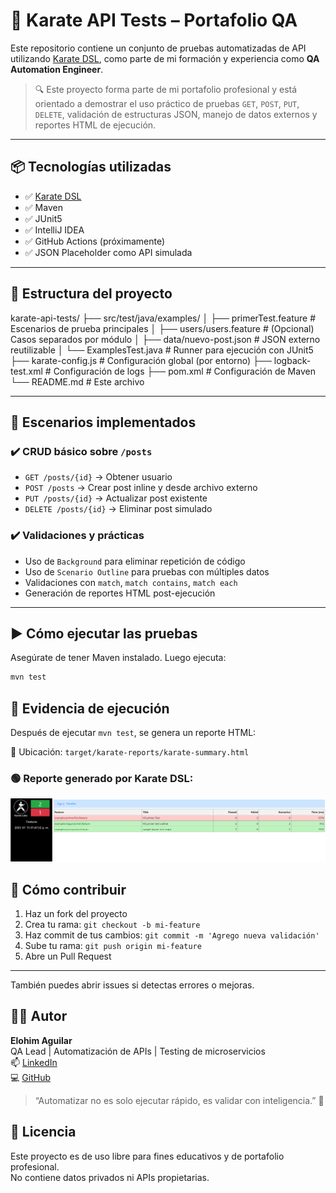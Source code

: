 # 🧪 Karate API Tests – Portafolio QA

Este repositorio contiene un conjunto de pruebas automatizadas de API utilizando [Karate DSL](https://github.com/karatelabs/karate), como parte de mi formación y experiencia como **QA Automation Engineer**.

> 🔍 Este proyecto forma parte de mi portafolio profesional y está orientado a demostrar el uso práctico de pruebas `GET`, `POST`, `PUT`, `DELETE`, validación de estructuras JSON, manejo de datos externos y reportes HTML de ejecución.

---

## 📦 Tecnologías utilizadas

- ✅ [Karate DSL](https://github.com/karatelabs/karate)
- ✅ Maven
- ✅ JUnit5
- ✅ IntelliJ IDEA
- ✅ GitHub Actions (próximamente)
- ✅ JSON Placeholder como API simulada

---

## 📁 Estructura del proyecto
karate-api-tests/
├── src/test/java/examples/
│ ├── primerTest.feature # Escenarios de prueba principales
│ ├── users/users.feature # (Opcional) Casos separados por módulo
│ ├── data/nuevo-post.json # JSON externo reutilizable
│ └── ExamplesTest.java # Runner para ejecución con JUnit5
├── karate-config.js # Configuración global (por entorno)
├── logback-test.xml # Configuración de logs
├── pom.xml # Configuración de Maven
└── README.md # Este archivo


---

## 🧪 Escenarios implementados

### ✔️ CRUD básico sobre `/posts`
- `GET /posts/{id}` → Obtener usuario
- `POST /posts` → Crear post inline y desde archivo externo
- `PUT /posts/{id}` → Actualizar post existente
- `DELETE /posts/{id}` → Eliminar post simulado

### ✔️ Validaciones y prácticas
- Uso de `Background` para eliminar repetición de código
- Uso de `Scenario Outline` para pruebas con múltiples datos
- Validaciones con `match`, `match contains`, `match each`
- Generación de reportes HTML post-ejecución

---

## ▶️ Cómo ejecutar las pruebas

Asegúrate de tener Maven instalado. Luego ejecuta:

```bash
mvn test
```

## 📸 Evidencia de ejecución

Después de ejecutar `mvn test`, se genera un reporte HTML:

📍 Ubicación: `target/karate-reports/karate-summary.html`

### 🟢 Reporte generado por Karate DSL:

![Reporte de ejecución](./screenshots/reporteEjecucion.png)

## 🤝 Cómo contribuir

1. Haz un fork del proyecto
2. Crea tu rama: `git checkout -b mi-feature`
3. Haz commit de tus cambios: `git commit -m 'Agrego nueva validación'`
4. Sube tu rama: `git push origin mi-feature`
5. Abre un Pull Request
---
También puedes abrir issues si detectas errores o mejoras.

## 👨‍💻 Autor

**Elohim Aguilar**  
QA Lead | Automatización de APIs | Testing de microservicios  
📫 [LinkedIn](https://linkedin.com/in/TU_USUARIO)  
💻 [GitHub](https://github.com/TU_USUARIO)

> “Automatizar no es solo ejecutar rápido, es validar con inteligencia.” 🧠

## 📄 Licencia

Este proyecto es de uso libre para fines educativos y de portafolio profesional.  
No contiene datos privados ni APIs propietarias.

